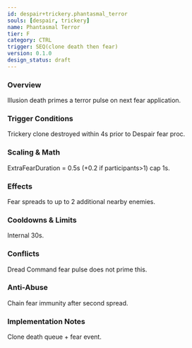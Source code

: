 ```yaml
---
id: despair+trickery.phantasmal_terror
souls: [despair, trickery]
name: Phantasmal Terror
tier: F
category: CTRL
trigger: SEQ(clone death then fear)
version: 0.1.0
design_status: draft
---
```

### Overview
Illusion death primes a terror pulse on next fear application.
### Trigger Conditions
Trickery clone destroyed within 4s prior to Despair fear proc.
### Scaling & Math
ExtraFearDuration = 0.5s (+0.2 if participants>1) cap 1s.
### Effects
Fear spreads to up to 2 additional nearby enemies.
### Cooldowns & Limits
Internal 30s.
### Conflicts
Dread Command fear pulse does not prime this.
### Anti-Abuse
Chain fear immunity after second spread.
### Implementation Notes
Clone death queue + fear event.
